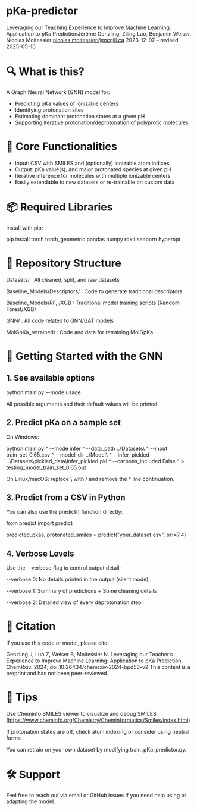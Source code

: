 # pKa-predictor

Leveraging our Teaching Experience to Improve Machine Learning: Application to pKa PredictionJérôme Genzling, Ziling Luo, Benjamin Weiser, Nicolas Moitessier
nicolas.moitessier@mcgill.ca
2023-12-07 – revised 2025-05-16


# 🔍 What is this?

A Graph Neural Network (GNN) model for:

- Predicting pKa values of ionizable centers
- Identifying protonation sites
- Estimating dominant protonation states at a given pH
- Supporting iterative protonation/deprotonation of polyprotic molecules

# 🧪 Core Functionalities

- Input: CSV with SMILES and (optionally) ionizable atom indices
- Output: pKa value(s), and major protonated species at given pH
- Iterative inference for molecules with multiple ionizable centers
- Easily extendable to new datasets or re-trainable on custom data

# 📦 Required Libraries

Install with pip:

pip install torch torch_geometric pandas numpy rdkit seaborn hyperopt

# 📁 Repository Structure

Datasets/ : All cleaned, split, and raw datasets

Baseline_Models/Descriptors/ : Code to generate traditional descriptors

Baseline_Models/RF, /XGB : Traditional model training scripts (Random Forest/XGB)

GNN/ : All code related to GNN/GAT models

MolGpKa_retrained/ : Code and data for retraining MolGpKa

# 🚀 Getting Started with the GNN

## 1. See available options

python main.py --mode usage

All possible arguments and their default values will be printed.

## 2. Predict pKa on a sample set

On Windows:

python main.py ^
    --mode infer ^
    --data_path ..\Datasets\ ^
    --input train_set_0.65.csv ^
    --model_dir ..\Model\ ^
    --infer_pickled ..\Datasets\pickled_data\infer_pickled.pkl ^
    --carbons_included False ^
    > testing_model_train_set_0.65.out

On Linux/macOS: replace \ with / and remove the ^ line continuation.

## 3. Predict from a CSV in Python

You can also use the predict() function directly:

from predict import predict

predicted_pkas, protonated_smiles = predict("your_dataset.csv", pH=7.4)

## 4. Verbose Levels

Use the --verbose flag to control output detail:

--verbose 0: No details printed in the output (silent mode)

--verbose 1: Summary of predictions + Some cleaning details

--verbose 2: Detailed view of every deprotonation step

# 📖 Citation

If you use this code or model, please cite:

Genzling J, Luo Z, Weiser B, Moitessier N. Leveraging our Teacher’s Experience to Improve Machine Learning: Application to pKa Prediction. ChemRxiv. 2024; doi:10.26434/chemrxiv-2024-bpd53-v2 
This content is a preprint and has not been peer-reviewed.

# 🧠 Tips

Use Cheminfo SMILES viewer to visualize and debug SMILES (https://www.cheminfo.org/Chemistry/Cheminformatics/Smiles/index.html)

If protonation states are off, check atom indexing or consider using neutral forms.

You can retrain on your own dataset by modifying train_pKa_predictor.py.

# 🛠 Support

Feel free to reach out via email or GitHub issues if you need help using or adapting the model.

